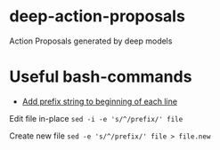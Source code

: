 # deep-action-proposals
Action Proposals generated by deep models

# Useful bash-commands

- [Add prefix string to beginning of each line](http://stackoverflow.com/questions/2099471/add-a-prefix-string-to-beginning-of-each-line)

Edit file in-place
`sed -i -e 's/^/prefix/' file`

Create new file
`sed -e 's/^/prefix/' file > file.new`
